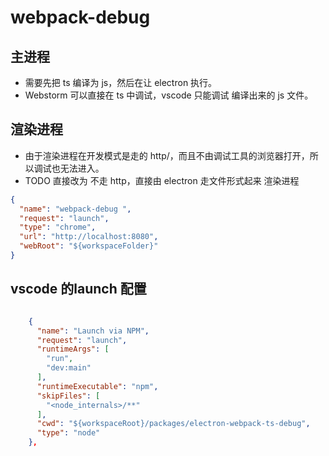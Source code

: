 # webpack-debug

## 主进程

- 需要先把 ts 编译为 js，然后在让 electron 执行。
- Webstorm 可以直接在 ts 中调试，vscode 只能调试 编译出来的 js 文件。

## 渲染进程
- 由于渲染进程在开发模式是走的 http/，而且不由调试工具的浏览器打开，所以调试也无法进入。
- TODO 直接改为 不走 http，直接由 electron 走文件形式起来 渲染进程

```json
{
  "name": "webpack-debug ",
  "request": "launch",
  "type": "chrome",
  "url": "http://localhost:8080",
  "webRoot": "${workspaceFolder}"
}
```


## vscode 的launch 配置
``` json

    {
      "name": "Launch via NPM",
      "request": "launch",
      "runtimeArgs": [
        "run",
        "dev:main"
      ],
      "runtimeExecutable": "npm",
      "skipFiles": [
        "<node_internals>/**"
      ],
      "cwd": "${workspaceRoot}/packages/electron-webpack-ts-debug",
      "type": "node"
    },
```